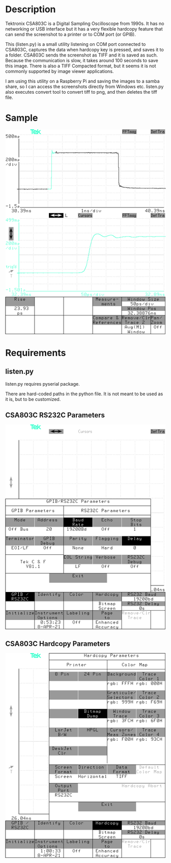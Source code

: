 
# Description

Tektronix CSA803C is a Digital Sampling Oscilloscope from 1990s. It has no networking or USB interface but it has a very flexible hardcopy feature that can send the screenshot to a printer or to COM port (or GPIB).

This (listen.py) is a small utility listening on COM port connected to CSA803C, captures the data when hardcopy key is pressed, and saves it to a folder. CSA803C sends the screenshot as TIFF and it is saved as such. Because the communication is slow, it takes around 100 seconds to save this image. There is also a TIFF Compacted format, but it seems it is not commonly supported by image viewer applications.

I am using this utility on a Raspberry Pi and saving the images to a samba share, so I can access the screenshots directly from Windows etc. listen.py also executes convert tool to convert tiff to png, and then deletes the tiff file.

# Sample

![Sample TDR Measurement](sample.png)

# Requirements

## listen.py

listen.py requires pyserial package.

There are hard-coded paths in the python file. It is not meant to be used as it is, but to be customized.

## CSA803C RS232C Parameters

![RS232C Parameters](rs232c.png)

## CSA803C Hardcopy Parameters

![Hardcopy Parameters](hardcopy.png)
